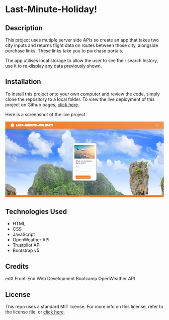 # Last-Minute-Holiday!

## Description

This project uses mutiple server side APIs so create an app that takes two city inputs and returns flight data on routes between those city, alongside purchase links. These links take you to purchase portals.

The app utilises local storage to allow the user to see their search history, use it to re-display any data previously shown.

## Installation

To install this project onto your own computer and review the code, simply clone the repository to a local folder. To view the live deployment of this project on Github pages, [click here](https://tg-ivy.github.io/same-day-holiday/).

Here is a screenshot of the live project:

![A screenshot of the full webpage](./img/site-screenshot.png)

## Technologies Used

- HTML
- CSS
- JavaScript
- OpenWeather API
- Trustpilot API
- Bootstrap v5

## Credits

edX Front-End Web Development Bootcamp
OpenWeather API

## License

This repo uses a standard MIT license. For more info on this license, refer to the license file, or [click here](https://choosealicense.com/licenses/mit/).